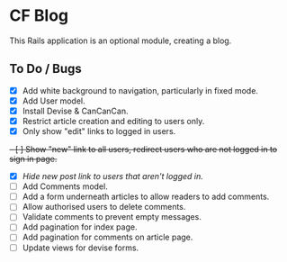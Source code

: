 # CF Blog

This Rails application is an optional module, creating a blog.

## To Do / Bugs

- [x] Add white background to navigation, particularly in fixed mode.
- [x] Add User model.
- [x] Install Devise & CanCanCan.
- [x] Restrict article creation and editing to users only.
- [x] Only show "edit" links to logged in users.

~~- [ ] Show "new" link to all users, redirect users who are not logged in to sign in page.~~
- [x] _Hide new post link to users that aren't logged in._
- [ ] Add Comments model.
- [ ] Add a form underneath articles to allow readers to add comments. 
- [ ] Allow authorised users to delete comments.
- [ ] Validate comments to prevent empty messages.
- [ ] Add pagination for index page.
- [ ] Add pagination for comments on article page.
- [ ] Update views for devise forms.